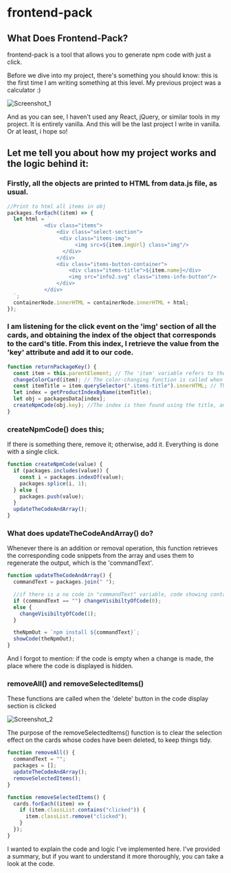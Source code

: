 # frontend-pack

## What Does Frontend-Pack?

frontend-pack is a tool that allows you to generate npm code with just a click.




Before we dive into my project, there's something you should know: this is the first time I am writing something at this level. My previous project was a calculator :)

![Screenshot_1](https://user-images.githubusercontent.com/42185275/223608612-c7e6d5e7-9153-464c-9997-e51abc006b91.jpg)

And as you can see, I haven't used any React, jQuery, or similar tools in my project. It is entirely vanilla. And this will be the last project I write in vanilla.
Or at least, i hope so!


## Let me tell you about how my project works and the logic behind it:

### Firstly, all the objects are printed to HTML from data.js file, as usual.


```js
//Print to html all items in obj
packages.forEach((item) => {
  let html = `
            <div class="items">
                <div class="select-section">
                 <div class="items-img">
                      <img src=${item.imgUrl} class="img"/>
                  </div>
                </div>
                <div class="items-button-container">
                    <div class="items-title">${item.name}</div>
                    <img src="info2.svg" class="items-info-button"/>
                </div>
            </div>
  `;
  containerNode.innerHTML = containerNode.innerHTML + html;
});

```


### I am listening for the click event on the 'img' section of all the cards, and obtaining the index of the object that corresponds to the card's title. From this index, I retrieve the value from the 'key' attribute and add it to our code.

```js
function returnPackageKey() {
  const item = this.parentElement; // The 'item' variable refers to the card itself.
  changeColorCard(item); // The color-changing function is called when a card is selected.
  const itemTitle = item.querySelector(".items-title").innerHTML; // The title of the selected card is assigned to a variable.
  let index = getProductIndexByName(itemTitle);
  let obj = packagesData[index];
  createNpmCode(obj.key); //The index is then found using the title, and the value of the 'key' attribute in that index is passed to the createNpmCode() function.
}

```


### createNpmCode() does this;

 If there is something there, remove it; otherwise, add it. Everything is done with a single click.

```js
function createNpmCode(value) {
  if (packages.includes(value)) {
    const i = packages.indexOf(value);
    packages.splice(i, 1);
  } else {
    packages.push(value);
  } 
  updateTheCodeAndArray();
}

```


### What does updateTheCodeAndArray() do?

Whenever there is an addition or removal operation, this function retrieves the corresponding code snippets from the array and uses them to regenerate the output, which is the 'commandText'.



```js
function updateTheCodeAndArray() {
  commandText = packages.join(" ");

  //if there is a no code in "commandText" variable, code showing container will be gone
  if (commandText == "") changeVisibiltyOfCode(0);
  else {
    changeVisibiltyOfCode(1);
  }

  theNpmOut = `npm install ${commandText}`;
  showCode(theNpmOut);
}

```
And I forgot to mention: if the code is empty when a change is made, the place where the code is displayed is hidden.



### removeAll() and removeSelectedItems()
These functions are called when the 'delete' button in the code display section is clicked

![Screenshot_2](https://user-images.githubusercontent.com/42185275/223615066-4514a867-d7fc-4851-ad62-b3fdeceddace.jpg)

The purpose of the removeSelectedItems() function is to clear the selection effect on the cards whose codes have been deleted, to keep things tidy.

```js
function removeAll() {
  commandText = "";
  packages = [];
  updateTheCodeAndArray();
  removeSelectedItems();
}

function removeSelectedItems() { 
  cards.forEach((item) => {
    if (item.classList.contains("clicked")) {
      item.classList.remove("clicked");
    }
  });
}

```


I wanted to explain the code and logic I've implemented here. I've provided a summary, but if you want to understand it more thoroughly, you can take a look at the code.



